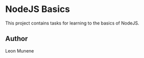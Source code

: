 # NodeJS Basics

This project contains tasks for learning to the basics of NodeJS.

## Author
Leon Munene